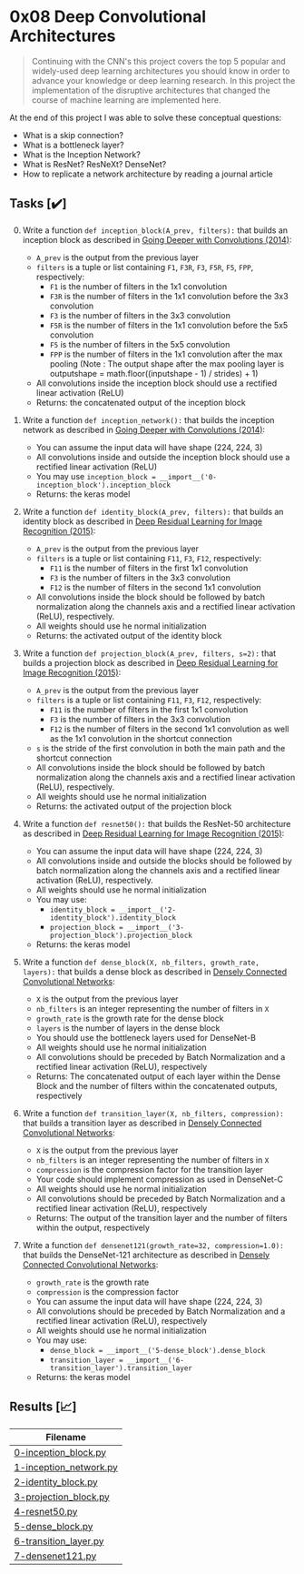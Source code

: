 # 0x08 Deep Convolutional Architectures

> Continuing with the CNN's this project covers the top 5 popular and widely-used deep learning architectures you should know in order to advance your knowledge or deep learning research. In this project the implementation of the disruptive architectures that changed the course of machine learning are implemented here.

At the end of this project I was able to solve these conceptual questions:

* What is a skip connection?
* What is a bottleneck layer?
* What is the Inception Network?
* What is ResNet? ResNeXt? DenseNet?
* How to replicate a network architecture by reading a journal article

## Tasks [:heavy_check_mark:]

0. Write a function `def inception_block(A_prev, filters):` that builds an inception block as described in [Going Deeper with Convolutions (2014)](https://arxiv.org/pdf/1409.4842.pdf):

    * `A_prev` is the output from the previous layer
    * `filters` is a tuple or list containing `F1`, `F3R`, `F3`, `F5R`, `F5`, `FPP`, respectively:
        * `F1` is the number of filters in the 1x1 convolution
        * `F3R` is the number of filters in the 1x1 convolution before the 3x3 convolution
        * `F3` is the number of filters in the 3x3 convolution
        * `F5R` is the number of filters in the 1x1 convolution before the 5x5 convolution
        * `F5` is the number of filters in the 5x5 convolution
        * `FPP` is the number of filters in the 1x1 convolution after the max pooling (Note : The output shape after the max pooling layer is outputshape = math.floor((inputshape - 1) / strides) + 1)
    * All convolutions inside the inception block should use a rectified linear activation (ReLU)
    * Returns: the concatenated output of the inception block

1. Write a function `def inception_network():` that builds the inception network as described in [Going Deeper with Convolutions (2014)](https://arxiv.org/pdf/1409.4842.pdf):

    * You can assume the input data will have shape (224, 224, 3)
    * All convolutions inside and outside the inception block should use a rectified linear activation (ReLU)
    * You may use `inception_block = __import__('0-inception_block').inception_block`
    * Returns: the keras model

2. Write a function `def identity_block(A_prev, filters):` that builds an identity block as described in [Deep Residual Learning for Image Recognition (2015)](https://arxiv.org/pdf/1512.03385.pdf):

    * `A_prev` is the output from the previous layer
    * `filters` is a tuple or list containing `F11`, `F3`, `F12`, respectively:
        * `F11` is the number of filters in the first 1x1 convolution
        * `F3` is the number of filters in the 3x3 convolution
        * `F12` is the number of filters in the second 1x1 convolution
    * All convolutions inside the block should be followed by batch normalization along the channels axis and a rectified linear activation (ReLU), respectively.
    * All weights should use he normal initialization
    * Returns: the activated output of the identity block

3. Write a function `def projection_block(A_prev, filters, s=2):` that builds a projection block as described in [Deep Residual Learning for Image Recognition (2015)](https://arxiv.org/pdf/1512.03385.pdf):

    * `A_prev` is the output from the previous layer
    * `filters` is a tuple or list containing `F11`, `F3`, `F12`, respectively:
        * `F11` is the number of filters in the first 1x1 convolution
        * `F3` is the number of filters in the 3x3 convolution
        * `F12` is the number of filters in the second 1x1 convolution as well as the 1x1 convolution in the shortcut connection
    * `s` is the stride of the first convolution in both the main path and the shortcut connection
    * All convolutions inside the block should be followed by batch normalization along the channels axis and a rectified linear activation (ReLU), respectively.
    * All weights should use he normal initialization
    * Returns: the activated output of the projection block

4. Write a function `def resnet50():` that builds the ResNet-50 architecture as described in [Deep Residual Learning for Image Recognition (2015)](https://arxiv.org/pdf/1512.03385.pdf):

    * You can assume the input data will have shape (224, 224, 3)
    * All convolutions inside and outside the blocks should be followed by batch normalization along the channels axis and a rectified linear activation (ReLU), respectively.
    * All weights should use he normal initialization
    * You may use:
        * `identity_block = __import__('2-identity_block').identity_block`
        * `projection_block = __import__('3-projection_block').projection_block`
    * Returns: the keras model

5. Write a function `def dense_block(X, nb_filters, growth_rate, layers):` that builds a dense block as described in [Densely Connected Convolutional Networks](https://arxiv.org/pdf/1608.06993.pdf):

    * `X` is the output from the previous layer
    * `nb_filters` is an integer representing the number of filters in `X`
    * `growth_rate` is the growth rate for the dense block
    * `layers` is the number of layers in the dense block
    * You should use the bottleneck layers used for DenseNet-B
    * All weights should use he normal initialization
    * All convolutions should be preceded by Batch Normalization and a rectified linear activation (ReLU), respectively
    * Returns: The concatenated output of each layer within the Dense Block and the number of filters within the concatenated outputs, respectively

6. Write a function `def transition_layer(X, nb_filters, compression):` that builds a transition layer as described in [Densely Connected Convolutional Networks](https://arxiv.org/pdf/1608.06993.pdf):

    * `X` is the output from the previous layer
    * `nb_filters` is an integer representing the number of filters in `X`
    * `compression` is the compression factor for the transition layer
    * Your code should implement compression as used in DenseNet-C
    * All weights should use he normal initialization
    * All convolutions should be preceded by Batch Normalization and a rectified linear activation (ReLU), respectively
    * Returns: The output of the transition layer and the number of filters within the output, respectively

7. Write a function `def densenet121(growth_rate=32, compression=1.0):` that builds the DenseNet-121 architecture as described in [Densely Connected Convolutional Networks](https://arxiv.org/pdf/1608.06993.pdf):

    * `growth_rate` is the growth rate
    * `compression` is the compression factor
    * You can assume the input data will have shape (224, 224, 3)
    * All convolutions should be preceded by Batch Normalization and a rectified linear activation (ReLU), respectively
    * All weights should use he normal initialization
    * You may use:
        * `dense_block = __import__('5-dense_block').dense_block`
        * `transition_layer = __import__('6-transition_layer').transition_layer`
    * Returns: the keras model

## Results [:chart_with_upwards_trend:]

| Filename |
| ------ |
| [0-inception_block.py](https://github.com/jhonaRiver/holbertonschool-machine_learning/blob/master/supervised_learning/0x08-deep_cnns/0-inception_block.py)|
| [1-inception_network.py](https://github.com/jhonaRiver/holbertonschool-machine_learning/blob/master/supervised_learning/0x08-deep_cnns/1-inception_network.py)|
| [2-identity_block.py](https://github.com/jhonaRiver/holbertonschool-machine_learning/blob/master/supervised_learning/0x08-deep_cnns/2-identity_block.py)|
| [3-projection_block.py](https://github.com/jhonaRiver/holbertonschool-machine_learning/blob/master/supervised_learning/0x08-deep_cnns/3-projection_block.py)|
| [4-resnet50.py](https://github.com/jhonaRiver/holbertonschool-machine_learning/blob/master/supervised_learning/0x08-deep_cnns/4-resnet50.py)|
| [5-dense_block.py](https://github.com/jhonaRiver/holbertonschool-machine_learning/blob/master/supervised_learning/0x08-deep_cnns/5-dense_block.py)|
| [6-transition_layer.py](https://github.com/jhonaRiver/holbertonschool-machine_learning/blob/master/supervised_learning/0x08-deep_cnns/6-transition_layer.py)|
| [7-densenet121.py](https://github.com/jhonaRiver/holbertonschool-machine_learning/blob/master/supervised_learning/0x08-deep_cnns/7-densenet121.py)|
